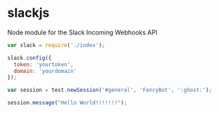 slackjs
=======

Node module for the Slack Incoming Webhooks API

```javascript
var slack = require('./index');

slack.config({
  token: 'yourtoken',
  domain: 'yourdomain'
});

var session = test.newSession('#general', 'FancyBot', ':ghost:');

session.message("Hello World!!!!!!!");
```
